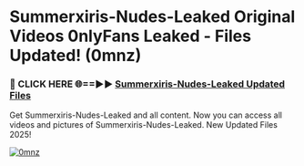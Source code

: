 # Summerxiris-Nudes-Leaked Original Videos 0nlyFans Leaked - Files Updated! (0mnz)

<h3>🔴 CLICK HERE 🌐==►► <a href="https://tinyurl.com/4mcuefdz" rel="nofollow">Summerxiris-Nudes-Leaked Updated Files</a></h3>

Get Summerxiris-Nudes-Leaked and all content. Now you can access all videos and pictures of Summerxiris-Nudes-Leaked. New Updated Files 2025!

[![0mnz](https://i.imgur.com/StAQSOY.gif)](https://tinyurl.com/4mcuefdz)
